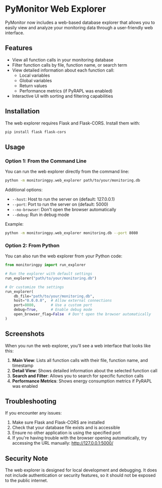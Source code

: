 # PyMonitor Web Explorer

PyMonitor now includes a web-based database explorer that allows you to easily view and analyze your monitoring data through a user-friendly web interface.

## Features

- View all function calls in your monitoring database
- Filter function calls by file, function name, or search term
- View detailed information about each function call:
  - Local variables
  - Global variables
  - Return values
  - Performance metrics (if PyRAPL was enabled)
- Interactive UI with sorting and filtering capabilities

## Installation

The web explorer requires Flask and Flask-CORS. Install them with:

```bash
pip install flask flask-cors
```

## Usage

### Option 1: From the Command Line

You can run the web explorer directly from the command line:

```bash
python -m monitoringpy.web_explorer path/to/your/monitoring.db
```

Additional options:
- `--host`: Host to run the server on (default: 127.0.0.1)
- `--port`: Port to run the server on (default: 5000)
- `--no-browser`: Don't open the browser automatically
- `--debug`: Run in debug mode

Example:
```bash
python -m monitoringpy.web_explorer monitoring.db --port 8080
```

### Option 2: From Python

You can also run the web explorer from your Python code:

```python
from monitoringpy import run_explorer

# Run the explorer with default settings
run_explorer("path/to/your/monitoring.db")

# Or customize the settings
run_explorer(
    db_file="path/to/your/monitoring.db",
    host="0.0.0.0",  # Allow external connections
    port=8080,       # Use a custom port
    debug=True,      # Enable debug mode
    open_browser_flag=False  # Don't open the browser automatically
)
```

## Screenshots

When you run the web explorer, you'll see a web interface that looks like this:

1. **Main View**: Lists all function calls with their file, function name, and timestamp
2. **Detail View**: Shows detailed information about the selected function call
3. **Search and Filter**: Allows you to search for specific function calls
4. **Performance Metrics**: Shows energy consumption metrics if PyRAPL was enabled

## Troubleshooting

If you encounter any issues:

1. Make sure Flask and Flask-CORS are installed
2. Check that your database file exists and is accessible
3. Ensure no other application is using the specified port
4. If you're having trouble with the browser opening automatically, try accessing the URL manually: http://127.0.0.1:5000/

## Security Note

The web explorer is designed for local development and debugging. It does not include authentication or security features, so it should not be exposed to the public internet. 